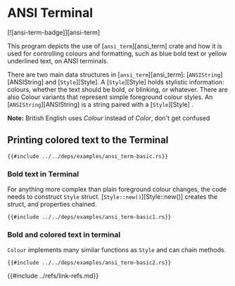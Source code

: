 # ANSI Terminal

[![ansi-term-badge]][ansi-term]

This program depicts the use of [`ansi_term`][ansi_term] crate and how it is used for controlling colours and formatting, such as blue bold text or yellow underlined text, on ANSI terminals.

There are two main data structures in [`ansi_term`][ansi_term]: [`ANSIString`][ANSIString] and [`Style`][Style]. A [`Style`][Style] holds stylistic information: colours, whether the text should be bold, or blinking, or whatever. There are also Colour variants that represent simple foreground colour styles. An [`ANSIString`][ANSIString] is a string paired with a [`Style`][Style] .

**Note:** British English uses *Colour* instead of *Color*, don't get confused

## Printing colored text to the Terminal

```rust,editable
{{#include ../../deps/examples/ansi_term-basic.rs}}
```

### Bold text in Terminal

For anything more complex than plain foreground colour changes, the code needs to construct `Style` struct. [`Style::new()`][Style::new()] creates the struct, and properties chained.

```rust,editable
{{#include ../../deps/examples/ansi_term-basic1.rs}}
```

### Bold and colored text in terminal

`Colour` implements many similar functions as `Style` and can chain methods.

```rust,editable
{{#include ../../deps/examples/ansi_term-basic2.rs}}
```

{{#include ../refs/link-refs.md}}
